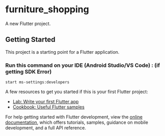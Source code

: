 # furniture_shopping

A new Flutter project.

## Getting Started

This project is a starting point for a Flutter application.
### Run this command on your IDE (Android Studio/VS Code) : (if getting SDK Error)
```start ms-settings:developers```


A few resources to get you started if this is your first Flutter project:

- [Lab: Write your first Flutter app](https://docs.flutter.dev/get-started/codelab)
- [Cookbook: Useful Flutter samples](https://docs.flutter.dev/cookbook)

For help getting started with Flutter development, view the
[online documentation](https://docs.flutter.dev/), which offers tutorials,
samples, guidance on mobile development, and a full API reference.
